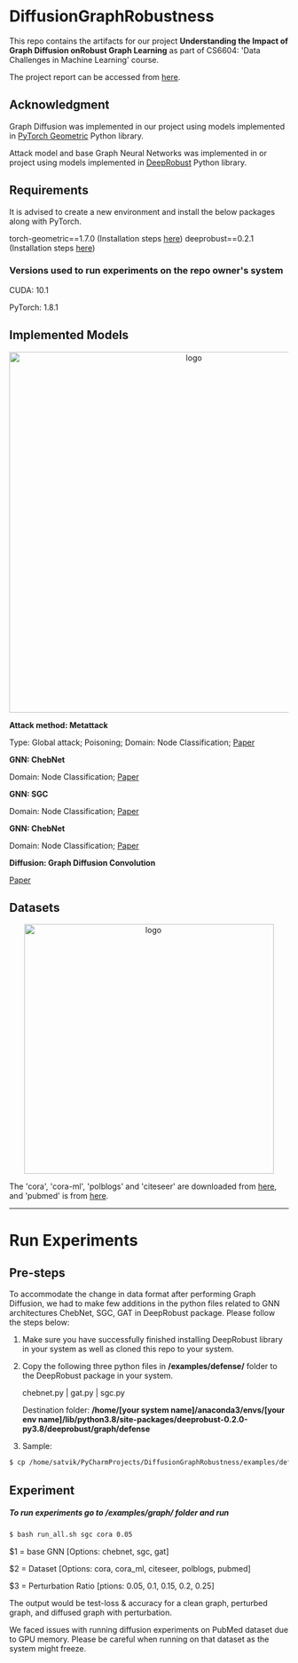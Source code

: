 # DiffusionGraphRobustness

This repo contains the artifacts for our project **Understanding the Impact of Graph Diffusion onRobust Graph Learning** as part of CS6604: 'Data Challenges in Machine Learning' course.

The project report can be accessed from [here](https://github.com/satvikchekuri/DiffusionGraphRobustness/blob/main/examples/graph/figures/report.pdf).

## Acknowledgment

Graph Diffusion was implemented in our project using models implemented in [PyTorch Geometric](https://github.com/rusty1s/pytorch_geometric) Python library. 

Attack model and base Graph Neural Networks was implemented in or project using models implemented in [DeepRobust](https://github.com/DSE-MSU/DeepRobust) Python library.
## Requirements
It is advised to create a new environment and install the below packages along with PyTorch.

torch-geometric==1.7.0 (Installation steps [here](https://pytorch-geometric.readthedocs.io/en/latest/notes/installation.html))
deeprobust==0.2.1 (Installation steps [here](https://deeprobust.readthedocs.io/en/latest/notes/installation.html))



### Versions used to run experiments on the repo owner's system
CUDA: 10.1

PyTorch: 1.8.1

## Implemented Models 

<p align="center">
<img center src="https://github.com/satvikchekuri/DiffusionGraphRobustness/blob/main/examples/graph/figures/graph.PNG" width = "650" alt="logo">
</p>

**Attack method: Metattack**

Type: Global attack; Poisoning; Domain: Node Classification; [Paper](https://openreview.net/pdf?id=Bylnx209YX)

**GNN: ChebNet**

Domain: Node Classification; [Paper](https://arxiv.org/abs/1606.09375)

**GNN: SGC**

Domain: Node Classification; [Paper](https://arxiv.org/abs/1902.07153)

**GNN: ChebNet**

Domain: Node Classification; [Paper](https://arxiv.org/abs/1710.10903)

**Diffusion: Graph Diffusion Convolution**

[Paper](https://arxiv.org/pdf/1911.05485.pdf)

## Datasets

<p align="center">
<img center src="https://github.com/satvikchekuri/DiffusionGraphRobustness/blob/main/examples/graph/figures/graph1.PNG" width = "450" alt="logo">
</p>

The 'cora', 'cora-ml', 'polblogs' and 'citeseer' are downloaded from [here](https://github.com/danielzuegner/gnn-meta-attack/tree/master/data), and 'pubmed' is from [here](https://github.com/tkipf/gcn/tree/master/gcn/data).

-----------------------------------------------------------------------------------------------------------------------

# Run Experiments

## Pre-steps

To accommodate the change in data format after performing Graph Diffusion, we had to make few additions in the python files related to GNN architectures ChebNet, SGC, GAT in DeepRobust package. 
Please follow the steps below:

1) Make sure you have successfully finished installing DeepRobust library in your system as well as cloned this repo to your system.

2) Copy the following three python files in **/examples/defense/** folder to the DeepRobust package in your system.
    
    chebnet.py | gat.py | sgc.py
    
    Destination folder: **/home/[your system name]/anaconda3/envs/[your env name]/lib/python3.8/site-packages/deeprobust-0.2.0-py3.8/deeprobust/graph/defense**

3) Sample: 
``` bash
$ cp /home/satvik/PyCharmProjects/DiffusionGraphRobustness/examples/defense/chebnet.py /home/satvik/anaconda3/envs/graph/lib/python3.8/site-packages/deeprobust-0.2.0-py3.8/deeprobust/graph/defense/chebnet.py
```

## Experiment

##### To run experiments go to /examples/graph/ folder and run
``` bash
$ bash run_all.sh sgc cora 0.05
```
$1 = base GNN [Options: chebnet, sgc, gat]

$2 = Dataset [Options: cora, cora_ml, citeseer, polblogs, pubmed]

$3 = Perturbation Ratio [ptions: 0.05, 0.1, 0.15, 0.2, 0.25]

The output would be test-loss & accuracy for a clean graph, perturbed graph, and diffused graph with perturbation. 

We faced issues with running diffusion experiments on PubMed dataset due to GPU memory. Please be careful when running on that dataset as the system might freeze.
